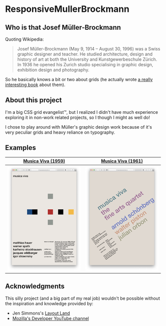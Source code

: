 # ResponsiveMullerBrockmann
## Who is that Josef Müller-Brockmann
Quoting Wikipedia:
> Josef Müller-Brockmann (May 9, 1914 – August 30, 1996) was a Swiss graphic designer and teacher. He studied architecture, design and history of art at both the University and Kunstgewerbeschule Zürich. In 1936 he opened his Zurich studio specialising in graphic design, exhibition design and photography.

So he basically knows a bit or two about grids (he actually wrote [a really interesting book](https://www.amazon.com/-/es/Josef-Müller-Brockmann/dp/3721201450) about them).

## About this project
I'm a big CSS grid evangelist™, but I realized I didn't have much experience exploring it in non-work related projects, so I though I might as well do!

I chose to play around with Müller's graphic design work because of it's very peculiar grids and heavy reliance on typography.

## Examples

[Musica Viva (1959)](https://laurasandoval.github.io/ResponsiveMullerBrockmann/musica-viva-1959/)           |  [Musica Viva (1961)](https://laurasandoval.github.io/ResponsiveMullerBrockmann/musica-viva-1961/)
:-------------------------:|:-------------------------:
!["Musica Viva" poster from 1959 in its web version](screenshots/musica-viva-1959.png)  |  !["Musica Viva" poster from 1961 in its web version](screenshots/musica-viva-1961.png)

## Acknowledgments
This silly project (and a big part of my real job) wouldn't be possible without the inspiration and knowledge provided by:
* Jen Simmons's [Layout Land](https://www.youtube.com/channel/UC7TizprGknbDalbHplROtag)
* [Mozilla's Developer YouTube channel](https://www.youtube.com/channel/UCh5UlGiu9d6LegIeUCW4N1w)
